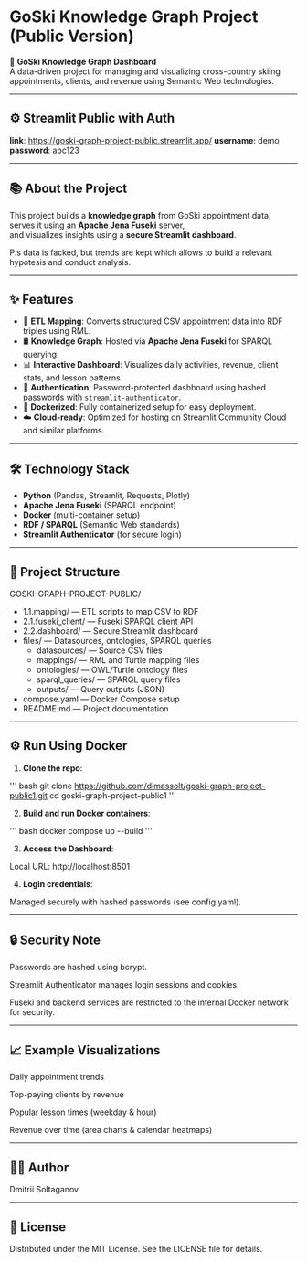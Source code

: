 # GoSki Knowledge Graph Project (Public Version)

🚀 **GoSki Knowledge Graph Dashboard**  
A data-driven project for managing and visualizing cross-country skiing appointments, clients, and revenue using Semantic Web technologies.

---

## ⚙️ Streamlit Public with Auth

**link**: https://goski-graph-project-public.streamlit.app/
**username**: demo
**password**: abc123

---

## 📚 About the Project

This project builds a **knowledge graph** from GoSki appointment data,
serves it using an **Apache Jena Fuseki** server,  
and visualizes insights using a **secure Streamlit dashboard**.

P.s data is facked, but trends are kept which allows to build a relevant hypotesis and conduct analysis. 

---

## ✨ Features

- 🔗 **ETL Mapping**: Converts structured CSV appointment data into RDF triples using RML.
- 🛢 **Knowledge Graph**: Hosted via **Apache Jena Fuseki** for SPARQL querying.
- 📊 **Interactive Dashboard**: Visualizes daily activities, revenue, client stats, and lesson patterns.
- 🔐 **Authentication**: Password-protected dashboard using hashed passwords with `streamlit-authenticator`.
- 🐳 **Dockerized**: Fully containerized setup for easy deployment.
- ☁️ **Cloud-ready**: Optimized for hosting on Streamlit Community Cloud and similar platforms.

---

## 🛠 Technology Stack

- **Python** (Pandas, Streamlit, Requests, Plotly)
- **Apache Jena Fuseki** (SPARQL endpoint)
- **Docker** (multi-container setup)
- **RDF / SPARQL** (Semantic Web standards)
- **Streamlit Authenticator** (for secure login)

---

## 📂 Project Structure

GOSKI-GRAPH-PROJECT-PUBLIC/
- 1.1.mapping/ — ETL scripts to map CSV to RDF
- 2.1.fuseki_client/ — Fuseki SPARQL client API
- 2.2.dashboard/ — Secure Streamlit dashboard
- files/ — Datasources, ontologies, SPARQL queries
  - datasources/ — Source CSV files
  - mappings/ — RML and Turtle mapping files
  - ontologies/ — OWL/Turtle ontology files
  - sparql_queries/ — SPARQL query files
  - outputs/ — Query outputs (JSON)
- compose.yaml — Docker Compose setup
- README.md — Project documentation

---

## ⚙️ Run Using Docker

1. **Clone the repo**:

'''
bash
git clone https://github.com/dimassolt/goski-graph-project-public1.git
cd goski-graph-project-public1
'''

2. **Build and run Docker containers**:

'''
bash
docker compose up --build
'''

3. **Access the Dashboard**:

Local URL: http://localhost:8501

4. **Login credentials**:

Managed securely with hashed passwords (see config.yaml).

---

## 🔒 Security Note
Passwords are hashed using bcrypt.

Streamlit Authenticator manages login sessions and cookies.

Fuseki and backend services are restricted to the internal Docker network for security.

---

## 📈 Example Visualizations
Daily appointment trends

Top-paying clients by revenue

Popular lesson times (weekday & hour)

Revenue over time (area charts & calendar heatmaps)

---

## 🧑‍💻 Author
Dmitrii Soltaganov

---

## 📜 License
Distributed under the MIT License.
See the LICENSE file for details.
